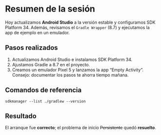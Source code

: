 

# Resumen de la sesión
Hoy actualizamos **Android Studio** a la versión estable y configuramos SDK Platform 34.
Además, revisamos el `Gradle Wrapper` (8.7) y ejecutamos la app de ejemplo en un emulador.


 
 ## Pasos realizados

1. Actualizamos Android Studio e instalamos SDK Platform 34.
2. Ajustamos Gradle a 8.7 en el proyecto.
3. Creamos un emulador Pixel 5 y lanzamos la app “Empty Activity”.
Consejo: documentar los pasos te ahorra tiempo mañana.
## Comandos de referencia
`sdkmanager --list
./gradlew --version `

## Resultado
El arranque fue **correcto**; el problema de inicio ~~Persistente~~ quedó **resuelto**.
